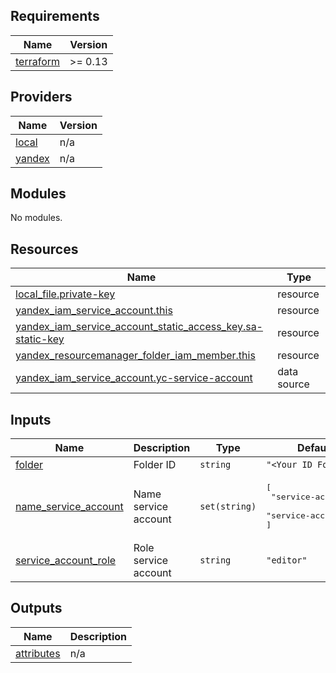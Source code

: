 ## Requirements

| Name | Version |
|------|---------|
| <a name="requirement_terraform"></a> [terraform](#requirement\_terraform) | >= 0.13 |

## Providers

| Name | Version |
|------|---------|
| <a name="provider_local"></a> [local](#provider\_local) | n/a |
| <a name="provider_yandex"></a> [yandex](#provider\_yandex) | n/a |

## Modules

No modules.

## Resources

| Name | Type |
|------|------|
| [local_file.private-key](https://registry.terraform.io/providers/hashicorp/local/latest/docs/resources/file) | resource |
| [yandex_iam_service_account.this](https://registry.terraform.io/providers/yandex-cloud/yandex/latest/docs/resources/iam_service_account) | resource |
| [yandex_iam_service_account_static_access_key.sa-static-key](https://registry.terraform.io/providers/yandex-cloud/yandex/latest/docs/resources/iam_service_account_static_access_key) | resource |
| [yandex_resourcemanager_folder_iam_member.this](https://registry.terraform.io/providers/yandex-cloud/yandex/latest/docs/resources/resourcemanager_folder_iam_member) | resource |
| [yandex_iam_service_account.yc-service-account](https://registry.terraform.io/providers/yandex-cloud/yandex/latest/docs/data-sources/iam_service_account) | data source |

## Inputs

| Name | Description | Type | Default | Required |
|------|-------------|------|---------|:--------:|
| <a name="input_folder"></a> [folder](#input\_folder) | Folder ID | `string` | `"<Your ID Folder>"` | no |
| <a name="input_name_service_account"></a> [name\_service\_account](#input\_name\_service\_account) | Name service account | `set(string)` | <pre>[<br>  "service-account1",<br>  "service-account2"<br>]</pre> | no |
| <a name="input_service_account_role"></a> [service\_account\_role](#input\_service\_account\_role) | Role service account | `string` | `"editor"` | no |

## Outputs

| Name | Description |
|------|-------------|
| <a name="output_attributes"></a> [attributes](#output\_attributes) | n/a |
